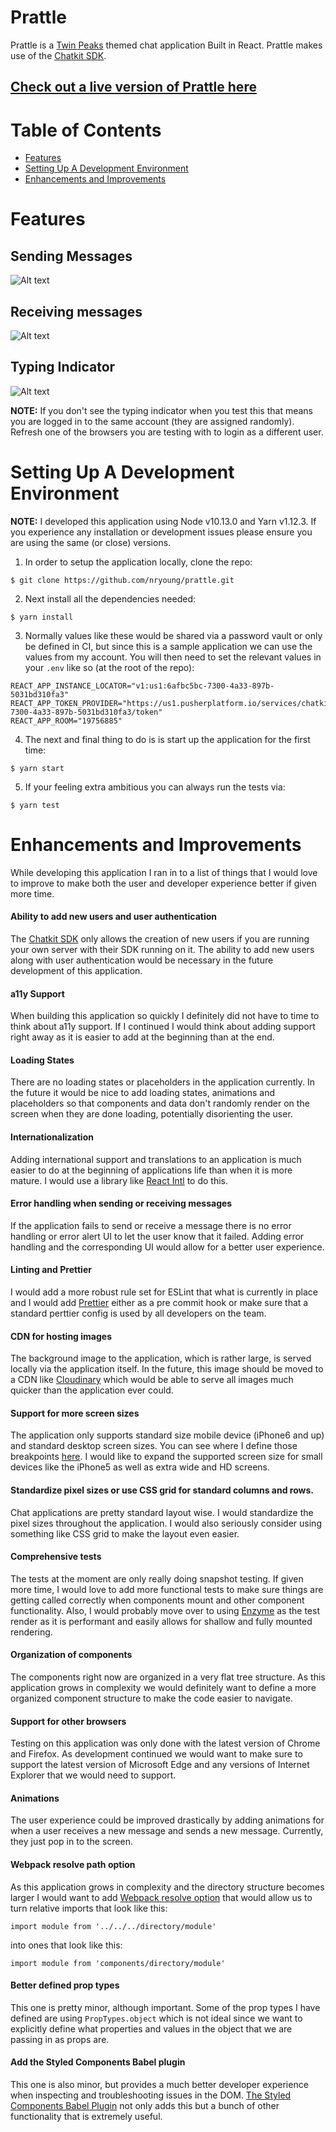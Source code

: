 Prattle
======
Prattle is a [Twin Peaks](https://en.wikipedia.org/wiki/Twin_Peaks) themed chat application Built in React. Prattle makes use of the [Chatkit SDK](https://pusher.com/chatkit).

## [Check out a live version of Prattle here](https://prattle.netlify.com/)

Table of Contents
=================
<!--ts-->
   * [Features](#features)
   * [Setting Up A Development Environment](#setting-up-a-development-environment)
   * [Enhancements and Improvements](#enhancements-and-improvements)
<!--te-->

Features
========

## Sending Messages
![Alt text](images/sending-messages.gif?raw=true "Sending Messages")

## Receiving messages
![Alt text](images/receiving-messages.gif?raw=true "Receiving Messages")

## Typing Indicator
![Alt text](images/typing-indicator.gif?raw=true "Receiving Messages")

**NOTE:** If you don't see the typing indicator when you test this that means you are logged in to the same account (they are assigned randomly). Refresh one of the browsers you are testing with to login as a different user.

Setting Up A Development Environment
====================================

**NOTE:** I developed this application using Node v10.13.0 and Yarn v1.12.3. If you experience any installation or development issues please ensure you are using the same (or close) versions.

1. In order to setup the application locally, clone the repo:
```
$ git clone https://github.com/nryoung/prattle.git
```

2. Next install all the dependencies needed:
```
$ yarn install
```

3. Normally values like these would be shared via a password vault or only be defined in CI, but since this is a sample application we can use the values from my account. You will then need to set the relevant values in your `.env` like so (at the root of the repo):
```
REACT_APP_INSTANCE_LOCATOR="v1:us1:6afbc5bc-7300-4a33-897b-5031bd310fa3"
REACT_APP_TOKEN_PROVIDER="https://us1.pusherplatform.io/services/chatkit_token_provider/v1/6afbc5bc-7300-4a33-897b-5031bd310fa3/token"
REACT_APP_ROOM="19756885"
```

4. The next and final thing to do is is start up the application for the first time:
```
$ yarn start
```

5. If your feeling extra ambitious you can always run the tests via:
```
$ yarn test
```

Enhancements and Improvements
=============================

While developing this application I ran in to a list of things that I would love to improve to make both the user and developer experience better if given more time.

#### Ability to add new users and user authentication
The [Chatkit SDK](https://pusher.com/chatkit) only allows the creation of new users if you are running your own server with their SDK running on it. The ability to add new users along with user authentication would be necessary in the future development of this application.

#### a11y Support
When building this application so quickly I definitely did not have to time to think about a11y support. If I continued I would think about adding support right away as it is easier to add at the beginning than at the end.

#### Loading States
There are no loading states or placeholders in the application currently. In the future it would be nice to add loading states, animations and placeholders so that components and data don't randomly render on the screen when they are done loading, potentially disorienting the user.

#### Internationalization
Adding international support and translations to an application is much easier to do at the beginning of applications life than when it is more mature. I would use a library like [React Intl](https://github.com/yahoo/react-intl) to do this.

#### Error handling when sending or receiving messages
If the application fails to send or receive a message there is no error handling or error alert UI to let the user know that it failed. Adding error handling and the corresponding UI would allow for a better user experience.

#### Linting and Prettier
I would add a more robust rule set for ESLint that what is currently in place and I would add [Prettier](https://github.com/prettier/prettier) either as a pre commit hook or make sure that a standard perttier config is used by all developers on the team.

#### CDN for hosting images
The background image to the application, which is rather large, is served locally via the application itself. In the future, this image should be moved to a CDN like [Cloudinary](https://cloudinary.com/) which would be able to serve all images much quicker than the application ever could.

#### Support for more screen sizes
The application only supports standard size mobile device (iPhone6 and up) and standard desktop screen sizes. You can see where I define those breakpoints [here](https://github.com/nryoung/prattle/blob/master/src/styles/media.js). I would like to expand the supported screen size for small devices like the iPhone5 as well as extra wide and HD screens.

#### Standardize pixel sizes or use CSS grid for standard columns and rows.
Chat applications are pretty standard layout wise. I would standardize the pixel sizes throughout the application. I would also seriously consider using something like CSS grid to make the layout even easier.

#### Comprehensive tests
The tests at the moment are only really doing snapshot testing. If given more time, I would love to add more functional tests to make sure things are getting called correctly when components mount and other component functionality. Also, I would probably move over to using [Enzyme](https://github.com/airbnb/enzyme) as the test render as it is performant and easily allows for shallow and fully mounted rendering.

#### Organization of components
The components right now are organized in a very flat tree structure. As this application grows in complexity we would definitely want to define a more organized component structure to make the code easier to navigate.

#### Support for other browsers
Testing on this application was only done with the latest version of Chrome and Firefox. As development continued we would want to make sure to support the latest version of Microsoft Edge and any versions of Internet Explorer that we would need to support.

#### Animations
The user experience could be improved drastically by adding animations for when a user receives a new message and sends a new message. Currently, they just pop in to the screen.

#### Webpack resolve path option
As this application grows in complexity and the directory structure becomes larger I would want to add [Webpack resolve option](https://webpack.js.org/configuration/resolve/) that would allow us to turn relative imports that look like this:
```
import module from '../../../directory/module'
```
into ones that look like this:
```
import module from 'components/directory/module'
```

#### Better defined prop types
This one is pretty minor, although important. Some of the prop types I have defined are using `PropTypes.object` which is not ideal since we want to explicitly define what properties and values in the object that we are passing in as props are.

#### Add the Styled Components Babel plugin
This one is also minor, but provides a much better developer experience when inspecting and troubleshooting issues in the DOM. [The Styled Components Babel Plugin](https://github.com/styled-components/babel-plugin-styled-components) not only adds this but a bunch of other functionality that is extremely useful.
